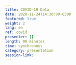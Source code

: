 ```yaml
---
title: COVID-19 Data
date: 2020-11-24T14:30:00-0500
featured: true
weight: 2
lang: en
ref: covid
presenter: []
length: 90 minutes
time: synchronous
category: presentation
session-link:
---
```

